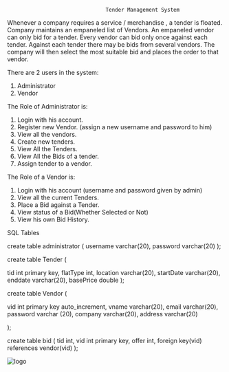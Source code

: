 

				                    Tender Management System


Whenever a company  requires a service / merchandise , a tender is floated. Company maintains an empaneled list of Vendors. An empaneled vendor can only bid for a tender. Every vendor can bid only once against   each tender. Against each tender there may be   bids from several vendors. The company will then select the most suitable bid and places the order to that vendor.

There are 2 users in the system:
1. Administrator 
2. Vendor


The Role of Administrator is: 
1. Login with his account.
2. Register new Vendor. (assign a new username and password to him)
3. View all the vendors.
4. Create new tenders.
5. View All the Tenders.
6. View All the Bids of a tender.
7. Assign tender to a vendor.

The Role of a Vendor is: 
1. Login with his account (username and password given by admin)
1. View all the current Tenders.
2. Place a Bid against a Tender.
3. View status of a Bid(Whether Selected or Not)
4. View his own Bid History.




SQL Tables


create table administrator
(
username varchar(20),
password varchar(20)
);

create table Tender
(

tid int primary key,
flatType int,
location varchar(20),
startDate varchar(20),
enddate varchar(20),
basePrice double
);

create table Vendor
(

vid int primary key auto_increment,
vname varchar(20),
email varchar(20),
password varchar (20),
company varchar(20),
address varchar(20)

);


create table bid
(
tid int,
vid int primary key,
offer int,
foreign key(vid) references vendor(vid)
);


![logo](![ErDiagram](https://user-images.githubusercontent.com/105917441/213757207-ea8b36b7-3c88-4f68-8763-66d65d8131d6.png)
)
